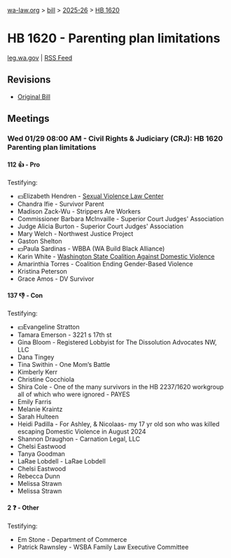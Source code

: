 [wa-law.org](/) > [bill](/bill/) > [2025-26](/bill/2025-26/) > [HB 1620](/bill/2025-26/hb/1620/)

# HB 1620 - Parenting plan limitations
[leg.wa.gov](https://app.leg.wa.gov/billsummary?BillNumber=1620&Year=2025&Initiative=false) | [RSS Feed](./rss.xml)

## Revisions
* [Original Bill](1/)

## Meetings
### Wed 01/29 08:00 AM - Civil Rights & Judiciary (CRJ): HB 1620 Parenting plan limitations
#### 112 👍 - Pro
Testifying:
* 💵Elizabeth Hendren - [Sexual Violence Law Center](/org/sexual_violence_law_center/)
* Chandra Ifie - Survivor Parent
* Madison Zack-Wu - Strippers Are Workers
* Commissioner Barbara McInvaille - Superior Court Judges' Association
* Judge Alicia Burton - Superior Court Judges' Association
* Mary Welch - Northwest Justice Project
* Gaston Shelton
* 💵Paula Sardinas - WBBA (WA Build Black Alliance)
* Karin White - [Washington State Coalition Against Domestic Violence](/org/washington_state_coalition_against_domestic_violence/)
* Amarinthia Torres - Coalition Ending Gender-Based Violence
* Kristina Peterson
* Grace Amos - DV Survivor

#### 137 👎 - Con
Testifying:
* 💵Evangeline Stratton
* Tamara Emerson - 3221 s 17th st
* Gina Bloom - Registered Lobbyist for The Dissolution Advocates NW, LLC
* Dana Tingey
* Tina Swithin - One Mom’s Battle
* Kimberly Kerr
* Christine Cocchiola
* Shira Cole - One of the many survivors in the HB 2237/1620 workgroup all of which who were ignored - PAYES
* Emily Farris
* Melanie Kraintz
* Sarah Hulteen
* Heidi Padilla - For Ashley, & Nicolaas- my 17 yr old son who was killed escaping Domestic Violence in August 2024
* Shannon Draughon - Carnation Legal, LLC
* Chelsi Eastwood
* Tanya Goodman
* LaRae Lobdell - LaRae Lobdell
* Chelsi Eastwood
* Rebecca Dunn
* Melissa Strawn
* Melissa Strawn

#### 2 ❓ - Other
Testifying:
* Em Stone - Department of Commerce
* Patrick Rawnsley - WSBA Family Law Executive Committee
